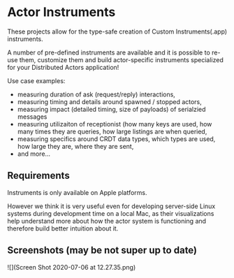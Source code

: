 # Actor Instruments

These projects allow for the type-safe creation of Custom Instruments(.app) instruments.

A number of pre-defined instruments are available and it is possible to re-use them, 
customize them and build actor-specific instruments specialized for your Distributed Actors application!

Use case examples:

- measuring duration of ask (request/reply) interactions,
- measuring timing and details around spawned / stopped actors,
- measuring impact (detailed timing, size of payloads) of serialzied messages
- measuring utilizaiton of receptionist (how many keys are used, how many times they are queries, how large listings are when queried,
- measuring specifics around CRDT data types, which types are used, how large they are, where they are sent,
- and more...

## Requirements

Instruments is only available on Apple platforms.

However we think it is very useful even for developing server-side Linux systems during development time on a local Mac,
as their visualizations help understand more about how the actor system is functioning and therefore build better intuition about it.

## Screenshots (may be not super up to date)

![](Screen Shot 2020-07-06 at 12.27.35.png)
